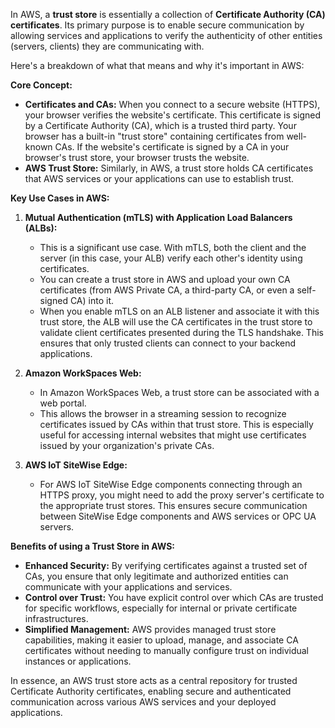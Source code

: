 In AWS, a **trust store** is essentially a collection of **Certificate Authority (CA) certificates**. Its primary purpose is to enable secure communication by allowing services and applications to verify the authenticity of other entities (servers, clients) they are communicating with.

Here's a breakdown of what that means and why it's important in AWS:

**Core Concept:**

* **Certificates and CAs:** When you connect to a secure website (HTTPS), your browser verifies the website's certificate. This certificate is signed by a Certificate Authority (CA), which is a trusted third party. Your browser has a built-in "trust store" containing certificates from well-known CAs. If the website's certificate is signed by a CA in your browser's trust store, your browser trusts the website.
* **AWS Trust Store:** Similarly, in AWS, a trust store holds CA certificates that AWS services or your applications can use to establish trust.

**Key Use Cases in AWS:**

1.  **Mutual Authentication (mTLS) with Application Load Balancers (ALBs):**
    * This is a significant use case. With mTLS, both the client and the server (in this case, your ALB) verify each other's identity using certificates.
    * You can create a trust store in AWS and upload your own CA certificates (from AWS Private CA, a third-party CA, or even a self-signed CA) into it.
    * When you enable mTLS on an ALB listener and associate it with this trust store, the ALB will use the CA certificates in the trust store to validate client certificates presented during the TLS handshake. This ensures that only trusted clients can connect to your backend applications.

2.  **Amazon WorkSpaces Web:**
    * In Amazon WorkSpaces Web, a trust store can be associated with a web portal.
    * This allows the browser in a streaming session to recognize certificates issued by CAs within that trust store. This is especially useful for accessing internal websites that might use certificates issued by your organization's private CAs.

3.  **AWS IoT SiteWise Edge:**
    * For AWS IoT SiteWise Edge components connecting through an HTTPS proxy, you might need to add the proxy server's certificate to the appropriate trust stores. This ensures secure communication between SiteWise Edge components and AWS services or OPC UA servers.

**Benefits of using a Trust Store in AWS:**

* **Enhanced Security:** By verifying certificates against a trusted set of CAs, you ensure that only legitimate and authorized entities can communicate with your applications and services.
* **Control over Trust:** You have explicit control over which CAs are trusted for specific workflows, especially for internal or private certificate infrastructures.
* **Simplified Management:** AWS provides managed trust store capabilities, making it easier to upload, manage, and associate CA certificates without needing to manually configure trust on individual instances or applications.

In essence, an AWS trust store acts as a central repository for trusted Certificate Authority certificates, enabling secure and authenticated communication across various AWS services and your deployed applications.
